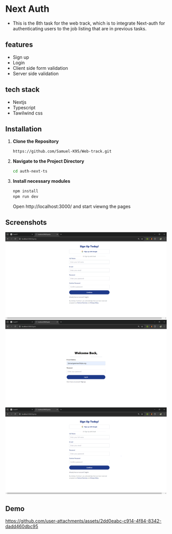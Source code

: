 # Next Auth

- This is the 8th task for the web track, which is to integrate Next-auth for authenticating users to the job listing that are in previous tasks. 

## features

- Sign up
- Login
- Client side form validation
- Server side validation

## tech stack

- Nextjs
- Typescript
- Tawilwind css

## Installation

1. **Clone the Repository**

   ```bash
   https://github.com/Samuel-K95/Web-track.git
   ```

2. **Navigate to the Project Directory**

   ```bash
   cd auth-next-ts
   ```

3. **Install necessary modules**

   ```bash
   npm install
   npm run dev
   ```

   Open http://localhost:3000/ and start viewng the pages

## Screenshots

![First](images/first.png)
![Second](images/second.png)
![Third](images/third.png)


## Demo


https://github.com/user-attachments/assets/2dd0eabc-c914-4f84-8342-dadd460dbc95

